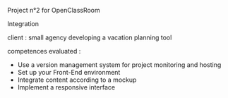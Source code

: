 Project n°2 for OpenClassRoom

Integration

client : small agency developing a vacation planning tool

competences evaluated :
  - Use a version management system for project monitoring and hosting
  - Set up your Front-End environment
  - Integrate content according to a mockup
  - Implement a responsive interface
